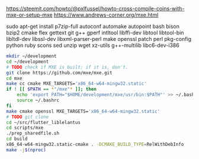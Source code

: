 https://steemit.com/howto/@pxlfussel/howto-cross-compile-coins-with-mxe-or-setup-mxe
https://www.andrews-corner.org/mxe.html

sudo apt-get install p7zip-full autoconf automake autopoint bash bison bzip2 cmake flex gettext git g++ gperf intltool libffi-dev libtool libtool-bin libltdl-dev libssl-dev libxml-parser-perl make openssl patch perl pkg-config python ruby scons sed unzip wget xz-utils g++-multilib libc6-dev-i386

```bash
mkdir ~/development
cd ~/development
# TODO check if MXE is built; if it is, don't.
git clone https://github.com/mxe/mxe.git
cd mxe
make cc cmake MXE_TARGETS='x86_64-w64-mingw32.static'
if ! [[ $PATH == *"/mxe"* ]]; then
	echo 'export PATH="$HOME/development/mxe/usr/bin:$PATH"' >> ~/.bashrc 
	source ~/.bashrc
fi
make cmake openssl MXE_TARGETS='x86_64-w64-mingw32.static'
# TODO git clone
cd ~/src/flutter_liblelantus
cd scripts/mxe
./prep_sharedfile.sh
cd build
x86_64-w64-mingw32.static-cmake . -DCMAKE_BUILD_TYPE=RelWithDebInfo
make -j$(nproc)
```
